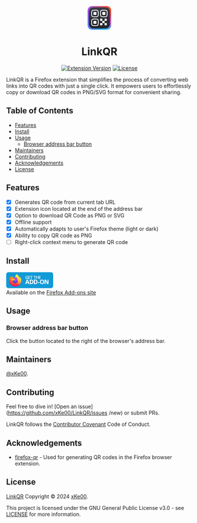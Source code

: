<div align="center">	
  <img src="icons/ext-icon-64.png" alt="LinkQR icon">
  <h1>LinkQR</h1>
	
[![Extension Version](https://img.shields.io/badge/Version-0.5.0-blue)](https://github.com/xKe00/LinkQR/blob/main/manifest.json) [![License](https://img.shields.io/badge/License-GPL--3.0-blue.svg)](https://www.gnu.org/licenses/gpl-3.0.html)
 
</div>

LinkQR is a Firefox extension that simplifies the process of converting web links into QR codes with just a single click. It empowers users to effortlessly copy or download QR codes in PNG/SVG format for convenient sharing.

## Table of Contents

- [Features](#features)
- [Install](#install)
- [Usage](#usage)
	- [Browser address bar button](#browser-address-bar-button)
- [Maintainers](#maintainers)
- [Contributing](#contributing)
- [Acknowledgements](#acknowledgements)
- [License](#license)

## Features

- [x] Generates QR code from current tab URL
- [x] Extension icon located at the end of the address bar
- [x] Option to download QR Code as PNG or SVG
- [x] Offline support
- [x] Automatically adapts to user's Firefox theme (light or dark)
- [x] Ability to copy QR code as PNG
- [ ] Right-click context menu to generate QR code

## Install

[![Get the add-on at the Firefox Add-ons site](get-the-add-on.png)](https://addons.mozilla.org/)<br>
Available on the [Firefox Add-ons site](https://addons.mozilla.org/)


## Usage

### Browser address bar button

Click the button located to the right of the browser's address bar.

## Maintainers

[@xKe00](https://github.com/xKe00).

## Contributing

Feel free to dive in! [Open an issue](https://github.com/xKe00/LinkQR/issues
/new) or submit PRs.

LinkQR follows the [Contributor Covenant](http://contributor-covenant.org/version/1/3/0/) Code of Conduct.

## Acknowledgements

 * [firefox-qr](https://github.com/pudymody/firefox-qr?tab=readme-ov-file#about-the-project) - Used for generating QR codes in the Firefox browser extension.

## License

[LinkQR](https://github.com/xKe00/LinkQR) Copyright &#169; 2024 [xKe00](https://github.com/xKe00).

This project is licensed under the GNU General Public License v3.0 - see [LICENSE](LICENSE) for more information.
